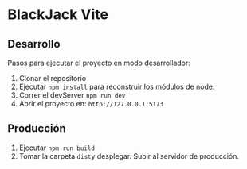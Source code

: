 # BlackJack Vite

## Desarrollo

Pasos para ejecutar el proyecto en modo desarrollador:

1. Clonar el repositorio
2. Ejecutar ```npm install``` para reconstruir los módulos de node.
3. Correr el devServer ```npm run dev```
4. Abrir el proyecto en: ```http://127.0.0.1:5173```

## Producción

1. Ejecutar ```npm run build```
2. Tomar la carpeta ```dist```y desplegar. Subir al servidor de producción.
